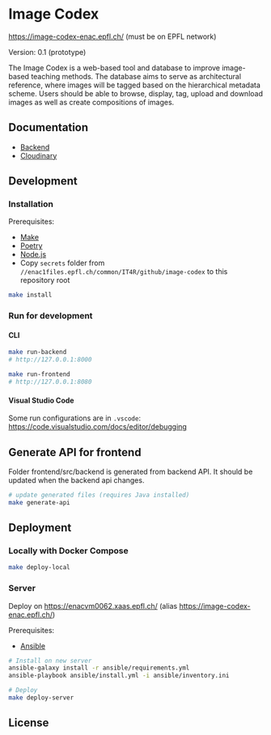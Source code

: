 # Image Codex

https://image-codex-enac.epfl.ch/ (must be on EPFL network)

Version: 0.1 (prototype)

The Image Codex is a web-based tool and database to improve image-based teaching methods. The database aims to serve as architectural reference, where images will be tagged based on the hierarchical metadata scheme. Users should be able to browse, display, tag, upload and download images as well as create compositions of images.


## Documentation

- [Backend](https://image-codex-enac.epfl.ch/api/docs)
- [Cloudinary](https://cloudinary.com/documentation/admin_api)

## Development

### Installation

Prerequisites:

- [Make](https://www.gnu.org/software/make/)
- [Poetry](https://python-poetry.org/)
- [Node.js](https://nodejs.org/)
- Copy `secrets` folder from `//enac1files.epfl.ch/common/IT4R/github/image-codex` to this repository root

```bash
make install
```

### Run for development

#### CLI

```bash
make run-backend
# http://127.0.0.1:8000

make run-frontend
# http://127.0.0.1:8080
```

#### Visual Studio Code

Some run configurations are in `.vscode`: https://code.visualstudio.com/docs/editor/debugging

## Generate API for frontend

Folder frontend/src/backend is generated from backend API. It should be updated when the backend api changes.

```bash
# update generated files (requires Java installed)
make generate-api
```

## Deployment

### Locally with Docker Compose

```bash
make deploy-local
```

### Server

Deploy on https://enacvm0062.xaas.epfl.ch/ (alias https://image-codex-enac.epfl.ch/)

Prerequisites:

- [Ansible](https://docs.ansible.com/ansible/latest/installation_guide/intro_installation.html)

```bash
# Install on new server
ansible-galaxy install -r ansible/requirements.yml
ansible-playbook ansible/install.yml -i ansible/inventory.ini

# Deploy
make deploy-server
```
## License

